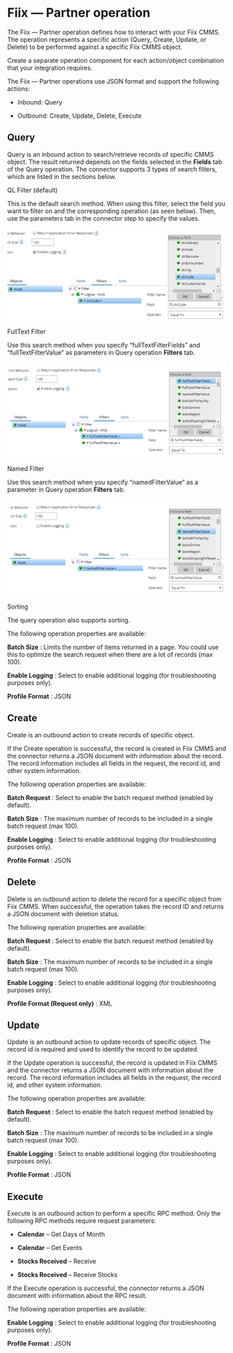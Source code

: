 # Fiix — Partner operation

<head>
  <meta name="guidename" content="Integration"/>
  <meta name="context" content="GUID-202cf725-7f5b-45a2-a404-3af9ff12cd07"/>
</head>


The Fiix — Partner operation defines how to interact with your Fiix CMMS. The operation represents a specific action \(Query, Create, Update, or Delete\) to be performed against a specific Fiix CMMS object.

Create a separate operation component for each action/object combination that your integration requires.

The Fiix — Partner operations use JSON format and support the following actions:

-   Inbound: Query

-   Outbound: Create, Update, Delete, Execute


## Query

Query is an inbound action to search/retrieve records of specific CMMS object. The result returned depends on the fields selected in the **Fields** tab of the Query operation. The connector supports 3 types of search filters, which are listed in the sections below.

QL Filter \(default\)

This is the default search method. When using this filter, select the field you want to filter on and the corresponding operation \(as seen below\). Then, use the parameters tab in the connector step to specify the values.

![](../Images/img-int-fiix_operation_ql_filter_str_code_example_a75a3ba4-5e9f-4e1d-9995-d64c4b274b4c.jpg)

FullText Filter

Use this search method when you specify “fullTextFilterFields” and “fullTextFilterValue” as parameters in Query operation **Filters** tab.

![](../Images/img-int-fiix_operation_fulltext_filter_example_176b54f4-a315-4f7d-992b-b9070a973c21.jpg)

Named Filter

Use this search method when you specify “namedFilterValue” as a parameter in Query operation **Filters** tab.

![](../Images/img-int-fiix_named_filter_example_4287f159-4727-496b-b499-a57bc08dc120.jpg)

Sorting

The query operation also supports sorting.

The following operation properties are available:



**Batch Size**
:   Limits the number of items returned in a page. You could use this to optimize the search request when there are a lot of records \(max 100\).

**Enable Logging**
:   Select to enable additional logging \(for troubleshooting purposes only\).

**Profile Format**
:   JSON

## Create

Create is an outbound action to create records of specific object.

If the Create operation is successful, the record is created in Fiix CMMS and the connector returns a JSON document with information about the record. The record information includes all fields in the request, the record id, and other system information.

The following operation properties are available:



**Batch Request**
:   Select to enable the batch request method \(enabled by default\).

**Batch Size**
:   The maximum number of records to be included in a single batch request \(max 100\).

**Enable Logging**
:   Select to enable additional logging \(for troubleshooting purposes only\).

**Profile Format**
:   JSON

## Delete

Delete is an outbound action to delete the record for a specific object from Fiix CMMS. When successful, the operation takes the record ID and returns a JSON document with deletion status.

The following operation properties are available:



**Batch Request**
:   Select to enable the batch request method \(enabled by default\).

**Batch Size**
:   The maximum number of records to be included in a single batch request \(max 100\).

**Enable Logging**
:   Select to enable additional logging \(for troubleshooting purposes only\).

**Profile Format \(Request only\)**
:   XML

## Update

Update is an outbound action to update records of specific object. The record id is required and used to identify the record to be updated.

If the Update operation is successful, the record is updated in Fiix CMMS and the connector returns a JSON document with information about the record. The record information includes all fields in the request, the record id, and other system information.

The following operation properties are available:



**Batch Request**
:   Select to enable the batch request method \(enabled by default\).

**Batch Size**
:   The maximum number of records to be included in a single batch request \(max 100\).

**Enable Logging**
:   Select to enable additional logging \(for troubleshooting purposes only\).

**Profile Format**
:   JSON

## Execute

Execute is an outbound action to perform a specific RPC method. Only the following RPC methods require request parameters:

-   **Calendar** – Get Days of Month

-   **Calendar** – Get Events

-   **Stocks Received** – Receive

-   **Stocks Received** – Receive Stocks


If the Execute operation is successful, the connector returns a JSON document with information about the RPC result.

The following operation properties are available:



**Enable Logging**
:   Select to enable additional logging \(for troubleshooting purposes only\).

**Profile Format**
:   JSON
